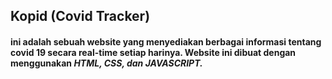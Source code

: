 ## Kopid (Covid Tracker)

#### ini adalah sebuah website yang menyediakan berbagai informasi tentang covid 19 secara **real-time** setiap harinya. Website ini dibuat dengan menggunakan _HTML, CSS, dan JAVASCRIPT._
